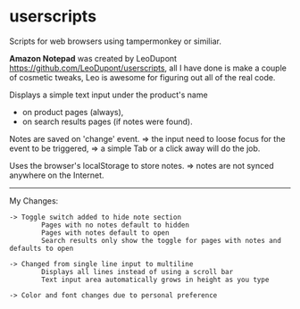 # userscripts
Scripts for web browsers using tampermonkey or similiar.




**Amazon Notepad** 
was created by LeoDupont https://github.com/LeoDupont/userscripts, all I have done is make a couple of cosmetic tweaks, Leo is awesome for figuring out all of the real code.


 Displays a simple text input under the product's name
  * on product pages (always),
  * on search results pages (if notes were found).

 Notes are saved on 'change' event.
  => the input need to loose focus for the event to be triggered,
  => a simple Tab or a click away will do the job.

 Uses the browser's localStorage to store notes.
  => notes are not synced anywhere on the Internet.

----------

  My Changes:
  
    -> Toggle switch added to hide note section
            Pages with no notes default to hidden
            Pages with notes default to open
            Search results only show the toggle for pages with notes and defaults to open

    -> Changed from single line input to multiline
            Displays all lines instead of using a scroll bar
            Text input area automatically grows in height as you type
                
    -> Color and font changes due to personal preference

